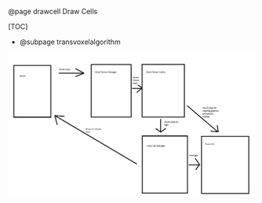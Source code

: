 @page drawcell Draw Cells

[TOC]
 - @subpage transvoxelalgorithm

![](/docs/src/images/architecture/drawcell/ClientMacroArch.png)